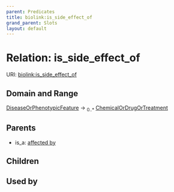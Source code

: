 ```yaml
---
parent: Predicates
title: biolink:is_side_effect_of
grand_parent: Slots
layout: default
---
```


# Relation: is_side_effect_of




URI: [biolink:is_side_effect_of](https://w3id.org/biolink/is_side_effect_of)

## Domain and Range

[DiseaseOrPhenotypicFeature](DiseaseOrPhenotypicFeature.md) ->  <sub>0..\*</sub> [ChemicalOrDrugOrTreatment](ChemicalOrDrugOrTreatment.md)

## Parents

 *  is_a: [affected by](affected_by.md)

## Children


## Used by

